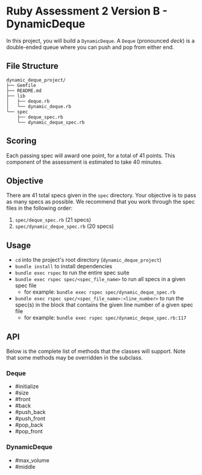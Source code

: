 # Ruby Assessment 2 Version B - DynamicDeque

In this project, you will build a `DynamicDeque`. A `Deque` (pronounced _deck_)
is a double-ended queue where you can push and pop from either end.

## File Structure

```plaintext
dynamic_deque_project/
├── Gemfile
├── README.md
├── lib
│   ├── deque.rb
│   └── dynamic_deque.rb
└── spec
    ├── deque_spec.rb
    └── dynamic_deque_spec.rb
```

## Scoring

Each passing spec will award one point, for a total of 41 points. This component
of the assessment is estimated to take 40 minutes.

## Objective

There are 41 total specs given in the `spec` directory. Your objective is to
pass as many specs as possible. We recommend that you work through the spec
files in the following order:

1. `spec/deque_spec.rb` (21 specs)
2. `spec/dynamic_deque_spec.rb` (20 specs)

## Usage

- `cd` into the project's root directory (`dynamic_deque_project`)
- `bundle install` to install dependencies
- `bundle exec rspec` to run the entire spec suite
- `bundle exec rspec spec/<spec_file_name>` to run all specs in a given spec
  file
  - for example: `bundle exec rspec spec/dynamic_deque_spec.rb`
- `bundle exec rspec spec/<spec_file_name>:<line_number>` to run the spec(s) in
  the block that contains the given line number of a given spec file
  - for example: `bundle exec rspec spec/dynamic_deque_spec.rb:117`

## API

Below is the complete list of methods that the classes will support. Note that
some methods may be overridden in the subclass.

### Deque

- #initialize
- #size
- #front
- #back
- #push_back
- #push_front
- #pop_back
- #pop_front

### DynamicDeque

- #max_volume
- #middle
